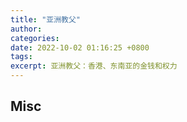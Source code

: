 ```yaml
---
title: "亚洲教父"
author: 
categories: 
date: 2022-10-02 01:16:25 +0800
tags: 
excerpt: 亚洲教父：香港、东南亚的金钱和权力
---
```











## Misc


